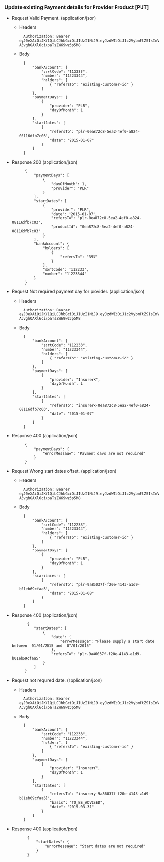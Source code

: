### Update existing Payment details for Provider Product [PUT]
+ Request Valid Payment. (application/json)

    + Headers

            Authorization: Bearer eyJ0eXAiOiJKV1QiLCJhbGciOiJIUzI1NiJ9.eyJzdWIiOiJ1c2VybmFtZSIsImV4cCI6MTQyMjU0MDAzMH0.oyMYL7t57jhBvw-A3vghOAXl6cixpaTsZW69wz3p5M8

    + Body

            {
                "bankAccount": {
                    "sortCode": "112233",
                    "number": "11223344",
                    "holders": [
                        { "refersTo": "existing-customer-id" }
                    ]
                },
                "paymentDays": [
                    {
                        "provider": "PLR",
                        "dayOfMonth": 1
                    }
                ],
                "startDates": [
                    {
                        "refersTo": "plr-0ea872c8-5ea2-4ef0-a824-08116dfb7c03",
                        "date": "2015-01-07"
                    }
                ]
            }

+ Response 200 (application/json)

            {
                "paymentDays": [
                    {
                        "dayOfMonth": 1,
                        "provider": "PLR"
                    }
                ],
                "startDates": [
                    {
                        "provider": "PLR",
                        "date": "2015-01-07",
                        "refersTo": "plr-0ea872c8-5ea2-4ef0-a824-08116dfb7c03",
                        "productId": "0ea872c8-5ea2-4ef0-a824-08116dfb7c03"
                    }
                ],
                "bankAccount": {
                    "holders": [
                        {
                            "refersTo": "395"
                        }
                    ],
                    "sortCode": "112233",
                    "number": "11223344"
                }
            }

+ Request Not required payment day for provider. (application/json)

    + Headers

            Authorization: Bearer eyJ0eXAiOiJKV1QiLCJhbGciOiJIUzI1NiJ9.eyJzdWIiOiJ1c2VybmFtZSIsImV4cCI6MTQyMjU0MDAzMH0.oyMYL7t57jhBvw-A3vghOAXl6cixpaTsZW69wz3p5M8

    + Body

            {
                "bankAccount": {
                    "sortCode": "112233",
                    "number": "11223344",
                    "holders": [
                        { "refersTo": "existing-customer-id" }
                    ]
                },
                "paymentDays": [
                    {
                        "provider": "InsurerX",
                        "dayOfMonth": 1
                    }
                ],
                "startDates": [
                    {
                        "refersTo": "insurerx-0ea872c8-5ea2-4ef0-a824-08116dfb7c03",
                        "date": "2015-01-07"
                    }
                ]
            }

+ Response 400 (application/json)

            {
                "paymentDays": {
                    "errorMessage": "Payment days are not required"
                }
            }

+ Request Wrong start dates offset. (application/json)

    + Headers

            Authorization: Bearer eyJ0eXAiOiJKV1QiLCJhbGciOiJIUzI1NiJ9.eyJzdWIiOiJ1c2VybmFtZSIsImV4cCI6MTQyMjU0MDAzMH0.oyMYL7t57jhBvw-A3vghOAXl6cixpaTsZW69wz3p5M8

    + Body

            {
                "bankAccount": {
                    "sortCode": "112233",
                    "number": "11223344",
                    "holders": [
                        { "refersTo": "existing-customer-id" }
                    ]
                },
                "paymentDays": [
                    {
                        "provider": "PLR",
                        "dayOfMonth": 1
                    }
                ],
                "startDates": [
                    {
                        "refersTo": "plr-9a86037f-f20e-4143-a1d9-b01eb69cfaa5",
                        "date": "2015-01-08"
                    }
                ]
            }

+ Response 400 (application/json)

             {
                "startDates": [
                    {
                        "date": {
                            "errorMessage": "Please supply a start date between  01/01/2015 and  07/01/2015"
                        },
                        "refersTo": "plr-9a86037f-f20e-4143-a1d9-b01eb69cfaa5"
                    }
                ]
            }

+ Request not required date. (application/json)

    + Headers

            Authorization: Bearer eyJ0eXAiOiJKV1QiLCJhbGciOiJIUzI1NiJ9.eyJzdWIiOiJ1c2VybmFtZSIsImV4cCI6MTQyMjU0MDAzMH0.oyMYL7t57jhBvw-A3vghOAXl6cixpaTsZW69wz3p5M8

    + Body

            {
                "bankAccount": {
                    "sortCode": "112233",
                    "number": "11223344",
                    "holders": [
                        { "refersTo": "existing-customer-id" }
                    ]
                },
                "paymentDays": [
                    {
                        "provider": "InsurerY",
                        "dayOfMonth": 1
                    }
                ],
                "startDates": [
                    {
                        "refersTo": "insurery-9a86037f-f20e-4143-a1d9-b01eb69cfaa5}",
                        "basis": "TO_BE_ADVISED",
                        "date": "2015-03-31"
                    }
                ]
            }

+ Response 400 (application/json)

             {
                 "startDates": {
                     "errorMessage": "Start dates are not required"
                 }
             }